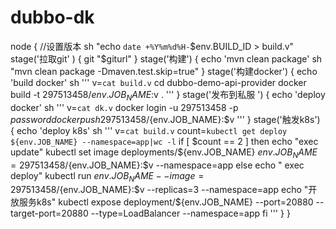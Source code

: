 # dubbo-dk
node {
  //设置版本
   sh "echo `date +%Y%m%d%H-`$env.BUILD_ID > build.v"
   stage('拉取git'  ) {
     git "$giturl"
   }
   stage('构建') {
      echo 'mvn clean package'
      sh "mvn clean package -Dmaven.test.skip=true"
   }
    stage('构建docker') {
      echo 'build docker'
      sh '''
        v=`cat build.v`
        cd dubbo-demo-api-provider
        docker build -t 297513458/${env.JOB_NAME}:$v .
      '''
   }
   stage('发布到私服 ') {
      echo 'deploy docker'
      sh '''
        v=`cat dk.v`
        docker login -u 297513458 -p $password
        docker push 297513458/${env.JOB_NAME}:$v
      '''
   }
    stage('触发k8s') {
      echo 'deploy k8s'
      sh '''
       v=`cat build.v`
       count=`kubectl get deploy ${env.JOB_NAME} --namespace=app|wc -l`
       if [ $count == 2 ]
       then
            echo "exec update"
            kubectl set image deployments/${env.JOB_NAME} $env.JOB_NAME=297513458/${env.JOB_NAME}:$v --namespace=app
        else
            echo " exec deploy"
            kubectl run ${env.JOB_NAME} --image=297513458/${env.JOB_NAME}:$v --replicas=3 --namespace=app
            echo "开放服务k8s"
            kubectl expose deployment/${env.JOB_NAME} --port=20880 --target-port=20880 --type=LoadBalancer --namespace=app
        fi
        '''
   }
}
